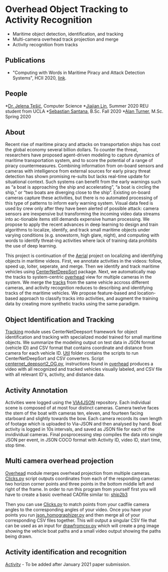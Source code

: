 # Overhead Object Tracking to Activity Recognition

* Maritime object detection, identification, and tracking
* Multi-camera overhead track projection and merge
* Activity recognition from tracks 

## Publications
* "Computing with Words in Maritime Piracy and Attack Detection Systems", HCII 2020, [link](https://link.springer.com/chapter/10.1007/978-3-030-50439-7_30).


## People
*[Dr. Jelena Tešić](jtesic.github.io), Computer Science
*[Jiajian Lin](https://www.linkedin.com/in/jaxlin/), Summer 2020 REU student from UCLA
*[Sebastian Santana](cross_flag.github.io), B.Sc. Fall 2020
*[Alan Turner](mailto:alan@txstate.edu), M.Sc. Spring 2020


## About

Recent rise of maritime piracy and attacks on transportation ships has cost the global economy several billion dollars.  To counter the threat, researchers have proposed agent-driven modeling to capture dynamics of maritime transportation system, and to score the potential of a range of piracy countermeasures. Combining information from on-board sensors and cameras with intelligence from external sources for early piracy threat detection has shown promising re-sults but lacks real-time update for situational context.  Such systems can benefit from the early warnings such as “a boat is approaching the ship and accelerating”, “a boat is circling the ship,” or “two boats are diverging close to the ship”.  Existing on-board cameras capture these activities, but there is no automated processing of this type of  patterns to inform early warning system.  Visual data feed is used by crew only after they have been alerted of possible attack: camera sensors are inexpensive but transforming the incoming video data streams into ac-tionable items still demands expensive human processing.  We propose to apply the recent advances in deep learning to design and train algorithms to localize, identify, and track small maritime objects under varying conditions (e.g. snowstorm, high glare, night), and computing with words to identify threat-ing activities where lack of training data prohibits the use of deep learning.  

This project is continuation of the [Aerial](https://github.com/DataLab12/AerialPipeline) project on localizing and identifying objects in maritime videos. First, we annotate activities in the videos: follow, speed up, loiter, seperate, and merge. Then we identify and track maritime vehicles using [CenterNetDeepSort](tracking/Util) package.
Next, we automatically map the tracks to system-centric [overhead](overhead) view for multiple cameras in the system. We merge the [tracks](tracking) from the same vehicle accross different cameras, and activity recognition reduces to describing and identifying tracks of the maritime vehicles. We propose feature-based and location-based approach to classify tracks into activities, and augment the training data by creating more synthetic tracks using the same paradigm. 

## Object Identification and Tracking

[Tracking](tracking) module uses CenterNetDeepsort framework for object identification and tracking with specialized model trained for small maritime objects.  We summarize the modeling output on test data in JSON format (vehicle ID) and CSV format that contains coordinate and distance from camera for each vehicle ID. [Util](tracking/Util) folder contains the scripts to run CenterNetDeepSort and CSV converters. Script [centernet_deepsort2_OG.py](tracking/Util/centernet_deepsort2_OG.py), instructions found in [overhead](overhead) produces a video  with all recognized and tracked vehicles visually labeled, and CSV file with all relevant ID's, activity, and distance data.

## Activity Annotation

Activities were logged using the [VIA4JSON](https://github.com/DataLab12/VIA-JSON) repository. Each individual scene is composed of at most four distinct cameras. Camera twelve faces the stem of the boat with cameras ten, eleven, and fourteen facing starboard and slightly towards the bow. Each camera records its own length of footage which is uploaded to Via-JSON and then analysed by hand. Boat activity is logged in 10s intervals, and saved as JSON file for each of the invidividual cameras. Final posprocessing step compiles the data into single JSON per event, in JSON COCO format with Activity ID, video ID, start time, stop time. 

## Multi camera overhead projection

[Overhead](overhead) module merges overhead projection from multiple cameras. [Clicks.py](overhead/clicks.py) script outputs coordinates from each of the responding cameras: two horizon corner points and three points in the bottom middle left and right of the frame. In order to run this program from yourself first you will have to create a basic overhead CADfile similar to: [ship2b3](overhead/ship2b3.png)

Then you can use [Clicks.py](overhead/clicks.py) to match points from your cadfile camera angles to the corresponding angles of your video. Once you have your points you run [json_homographizer.py](overhead/json_homographizer.py) and then merge all of your corresponding CSV files together. This will output a singular CSV file that can be used as an input for [drawfromcsv.py](overhead/drawfromcsv.py) which will create a png image showing the vehicle boat paths and a small video output showing the paths being drawn.


## Activity identification and recognition 

[Activity](activity) - To be added after January 2021 paper submission. 
